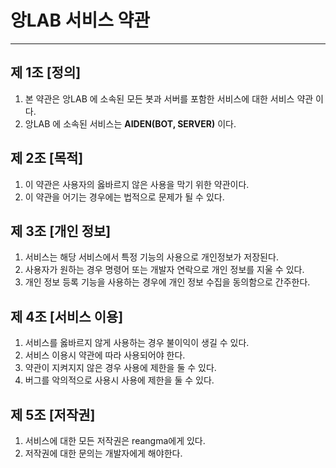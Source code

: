 # 앙LAB 서비스 약관
* * *
## 제 1조 [정의]
1. 본 약관은 앙LAB 에 소속된 모든 봇과 서버를 포함한 서비스에 대한 서비스 약관 이다.
2. 앙LAB 에 소속된 서비스는 **AIDEN(BOT, SERVER)** 이다.
## 제 2조 [목적]
1. 이 약관은 사용자의 옳바르지 않은 사용을 막기 위한 약관이다.
2. 이 약관을 어기는 경우에는 법적으로 문제가 될 수 있다.
## 제 3조 [개인 정보]
1. 서비스는 해당 서비스에서 특정 기능의 사용으로 개인정보가 저장된다.
2. 사용자가 원하는 경우 명령어 또는 개발자 연락으로 개인 정보를 지울 수 있다.
3. 개인 정보 등록 기능을 사용하는 경우에 개인 정보 수집을 동의함으로 간주한다.
## 제 4조 [서비스 이용]
1. 서비스를 옳바르지 않게 사용하는 경우 불이익이 생길 수 있다.
2. 서비스 이용시 약관에 따라 사용되어야 한다.
3. 약관이 지켜지지 않은 경우 사용에 제한을 둘 수 있다.
4. 버그를 악의적으로 사용시 사용에 제한을 둘 수 있다.
## 제 5조 [저작권]
1. 서비스에 대한 모든 저작권은 reangma에게 있다.
2. 저작권에 대한 문의는 개발자에게 해야한다.
